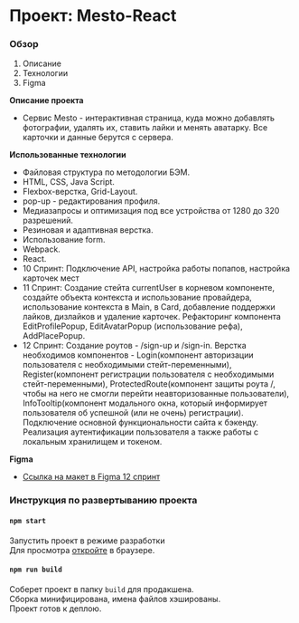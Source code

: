 # Проект: Mesto-React

### Обзор

1. Описание
2. Технологии
3. Figma

**Описание проекта**

* Cервис Mesto - интерактивная страница, куда можно добавлять фотографии, удалять их, ставить лайки и менять аватарку. Все карточки и данные берутся с сервера.

**Использованные технологии**

* Файловая структура по методологии БЭМ.
* HTML, CSS, Java Script.
* Flexbox-верстка, Grid-Layout.
* pop-up - редактирования профиля.
* Медиазапросы и оптимизация под все устройства от 1280 до 320 разрешений.
* Резиновая и адаптивная верстка.
* Использование form.
* Webpack.
* React.
* 10 Спринт: Подключение API, настройка работы попапов, настройка карточек мест
* 11 Спринт: Создание стейта currentUser в корневом компоненте, создайте объекта контекста и использование провайдера,
использование контекста в Main, в Card, добавление поддержки лайков, дизлайков и удаление карточек. Рефакторинг компонента EditProfilePopup,
EditAvatarPopup (использование рефа), AddPlacePopup.
* 12 Спринт: Создание роутов - /sign-up и /sign-in. Верстка необходимов компонентов - Login(компонент авторизации пользователя с необходимыми стейт-переменными), Register(компонент регистрации пользователя с необходимыми стейт-переменными), ProtectedRoute(компонент защиты роута /, чтобы на него не смогли перейти неавторизованные пользователи), InfoTooltip(компонент модального окна, который информирует пользователя об успешной (или не очень) регистрации). Подключение основной функциональности сайта к бэкенду. Реализация аутентификации пользователя а также работы с локальным хранилищем и токеном.

**Figma**
* [Ссылка на макет в Figma 12 спринт](https://www.figma.com/file/5H3gsn5lIGPwzBPby9jAOo/Sprint-14-RU?node-id=0%3A1)

### Инструкция по развертыванию проекта
#### `npm start`

Запустить проект в режиме разработки
<br>
Для просмотра [откройте](http://localhost:3000/sign-up) в браузере.

#### `npm run build`

Соберет проект в папку `build` для продакшена.
<br />
Сборка минифицирована, имена файлов хэшированы.
<br />
Проект готов к деплою.
